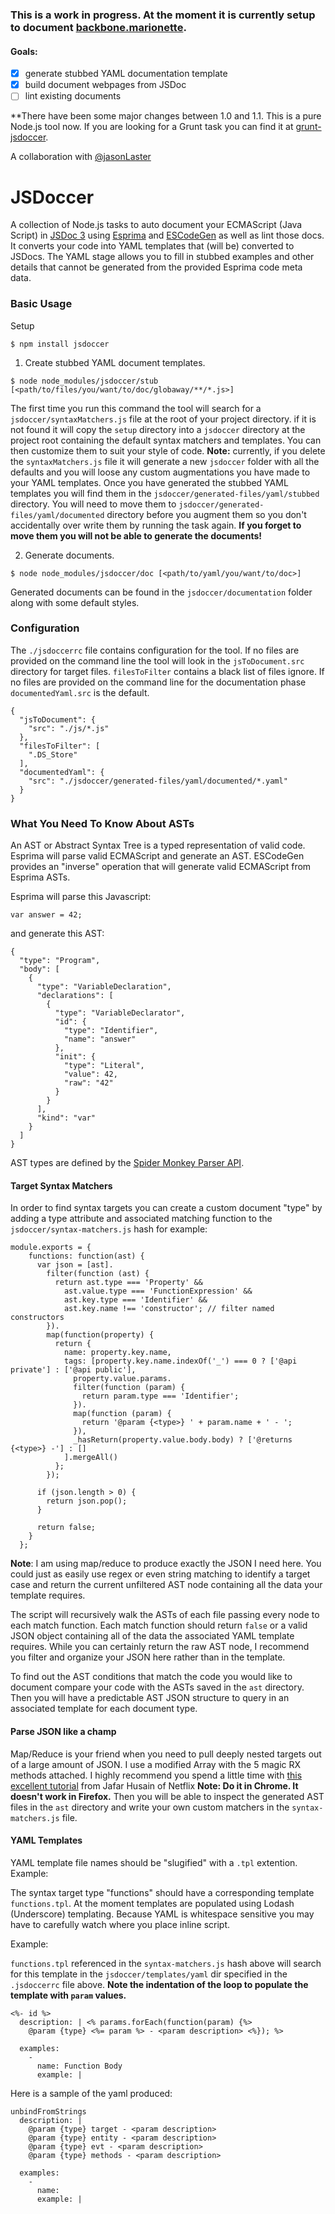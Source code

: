 ### This is a work in progress. At the moment it is currently setup to document [backbone.marionette](https://github.com/marionettejs/backbone.marionette).

#### Goals:
- [x] generate stubbed YAML documentation template
- [x] build document webpages from JSDoc
- [ ] lint existing documents

**There have been some major changes between 1.0 and 1.1. This is a pure Node.js tool now. If you are looking for a Grunt task you can find it at [grunt-jsdoccer](https://github.com/ChetHarrison/grunt-jsdoccer).

A collaboration with [@jasonLaster](https://github.com/jasonLaster)

# JSDoccer

 A collection of Node.js tasks to auto document your ECMAScript (Java Script) in  [JSDoc 3](https://github.com/jsdoc3/jsdoc3.github.com) using [Esprima](http://esprima.org/) and [ESCodeGen](https://github.com/Constellation/escodegen) as well as lint those docs. It converts your code into YAML templates that (will be) converted to JSDocs. The YAML stage allows you to fill in stubbed examples and other details that cannot be generated from the provided Esprima code meta data.


### Basic Usage

Setup

```
$ npm install jsdoccer
```

1) Create stubbed YAML document templates.

```
$ node node_modules/jsdoccer/stub [<path/to/files/you/want/to/doc/globaway/**/*.js>]
```

The first time you run this command the tool will search for a `jsdoccer/syntaxMatchers.js` file at the root of your project directory. if it is not found it will copy the `setup` directory into a `jsdoccer` directory at the project root containing the default syntax matchers and templates. You can then customize them to suit your style of code. **Note:** currently, if you delete the `syntaxMatchers.js` file it will generate a new `jsdoccer` folder with all the defaults and you will loose any custom augmentations you have made to your YAML templates. Once you have generated the stubbed YAML templates you will find them in the `jsdoccer/generated-files/yaml/stubbed` directory. You will need to move them to `jsdoccer/generated-files/yaml/documented` directory before you augment them so you don't accidentally over write them by running the task again. **If you forget to move them you will not be able to generate the documents!**

2) Generate documents.

```
$ node node_modules/jsdoccer/doc [<path/to/yaml/you/want/to/doc>]
```

Generated documents can be found in the `jsdoccer/documentation` folder along with some default styles.

### Configuration

The `./jsdoccerrc` file contains configuration for the tool. If no files are provided on the command line the tool will look in the `jsToDocument.src` directory for target files. `filesToFilter` contains a black list of files ignore. If no files are provided on the command line for the documentation phase `documentedYaml.src` is the default.

```
{
  "jsToDocument": {
    "src": "./js/*.js"
  },
  "filesToFilter": [
    ".DS_Store"
  ],
  "documentedYaml": {
    "src": "./jsdoccer/generated-files/yaml/documented/*.yaml"
  }
}
```



### What You Need To Know About ASTs

An AST or Abstract Syntax Tree is a typed representation of valid code. Esprima will parse valid ECMAScript and generate an AST. ESCodeGen provides an "inverse" operation that will generate valid ECMAScript from Esprima ASTs.

Esprima will parse this Javascript:

```
var answer = 42;
```

and generate this AST:

```
{
  "type": "Program",
  "body": [
    {
      "type": "VariableDeclaration",
      "declarations": [
        {
          "type": "VariableDeclarator",
          "id": {
            "type": "Identifier",
            "name": "answer"
          },
          "init": {
            "type": "Literal",
            "value": 42,
            "raw": "42"
          }
        }
      ],
      "kind": "var"
    }
  ]
}
```

AST types are defined by the [Spider Monkey Parser API](https://developer.mozilla.org/en-US/docs/Mozilla/Projects/SpiderMonkey/Parser_API#Functions). 

#### Target Syntax Matchers

In order to find syntax targets you can create a custom document "type" by adding a type attribute and associated matching function to the `jsdoccer/syntax-matchers.js` hash for example:


```
module.exports = {
    functions: function(ast) {
      var json = [ast].
        filter(function (ast) {
          return ast.type === 'Property' &&
            ast.value.type === 'FunctionExpression' &&
            ast.key.type === 'Identifier' &&
            ast.key.name !== 'constructor'; // filter named constructors
        }).
        map(function(property) {
          return {
            name: property.key.name,
            tags: [property.key.name.indexOf('_') === 0 ? ['@api private'] : ['@api public'],
              property.value.params.
              filter(function (param) {
                return param.type === 'Identifier';
              }).
              map(function (param) {
                return '@param {<type>} ' + param.name + ' - ';
              }),
              _hasReturn(property.value.body.body) ? ['@returns {<type>} -'] : []
            ].mergeAll()
          };
        });
        
      if (json.length > 0) {
        return json.pop();
      }
      
      return false;
    }
  };
```
**Note**: I am using map/reduce to produce exactly the JSON I need here. You could just as easily use regex or even string matching to identify a target case and return the current unfiltered AST node containing all the data your template requires.

The script will recursively walk the ASTs of each file passing every node to each match function. Each match function should return `false` or a valid JSON object containing all of the data the associated YAML template requires. While you can certainly return the raw AST node, I recommend you filter and organize your JSON here rather than in the template.

To find out the AST conditions that match the code you would like to document compare your code with the ASTs saved in the `ast` directory. Then you will have a predictable AST JSON structure to query in an associated template for each document type.

#### Parse JSON like a champ

Map/Reduce is your friend when you need to pull deeply nested targets out of a large amount of JSON. I use a modified Array with the 5 magic RX methods attached. I highly recommend you spend a little time with [this excellent tutorial](http://reactive-extensions.github.io/learnrx/) from Jafar Husain of Netflix **Note: Do it in Chrome. It doesn't work in Firefox.** Then you will be able to inspect the generated AST files in the `ast` directory and write your own custom matchers in the `syntax-matchers.js` file.

#### YAML Templates

YAML template file names should be "slugified" with a `.tpl` extention. Example:

The syntax target type "functions" should have a corresponding template `functions.tpl`. At the moment templates are populated using Lodash (Underscore) templating. Because YAML is whitespace sensitive you may have to carefully watch where you place inline script.

Example:

`functions.tpl` referenced in the `syntax-matchers.js` hash above will search for this template in the `jsdoccer/templates/yaml` dir specified in the `.jsdoccerrc` file above. **Note the indentation of the loop to populate the template with `param` values.**

```
<%- id %>
  description: | <% params.forEach(function(param) {%>
    @param {type} <%= param %> - <param description> <%}); %>
  
  examples:
    -
      name: Function Body
      example: |
```

Here is a sample of the yaml produced:

```
unbindFromStrings
  description: | 
    @param {type} target - <param description> 
    @param {type} entity - <param description> 
    @param {type} evt - <param description> 
    @param {type} methods - <param description> 
  
  examples:
    -
      name: 
      example: |
```
